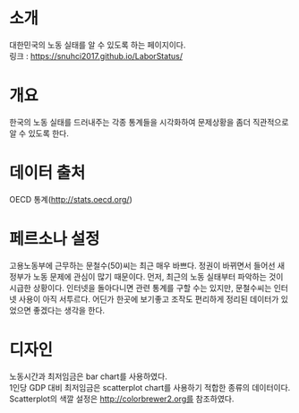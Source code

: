 # 소개
대한민국의 노동 실태를 알 수 있도록 하는 페이지이다.<br>
링크 : https://snuhci2017.github.io/LaborStatus/

# 개요
한국의 노동 실태를 드러내주는 각종 통계들을 시각화하여 문제상황을 좀더 직관적으로 알 수 있도록 한다.

# 데이터 출처
OECD 통계(http://stats.oecd.org/)

# 페르소나 설정
고용노동부에 근무하는 문철수(50)씨는 최근 매우 바쁘다. 정권이 바뀌면서 들어선 새 정부가 노동 문제에 관심이 많기 때문이다. 먼저, 최근의 노동 실태부터 파악하는 것이 시급한 상황이다. 인터넷을 돌아다니면 관련 통계를 구할 수는 있지만, 문철수씨는 인터넷 사용이 아직 서투르다. 어딘가 한곳에 보기좋고 조작도 편리하게 정리된 데이터가 있었으면 좋겠다는 생각을 한다.

# 디자인
노동시간과 최저임금은 bar chart를 사용하였다.<br>
1인당 GDP 대비 최저임금은 scatterplot chart를 사용하기 적합한 종류의 데이터이다.<br>
Scatterplot의 색깔 설정은 http://colorbrewer2.org를 참조하였다.
